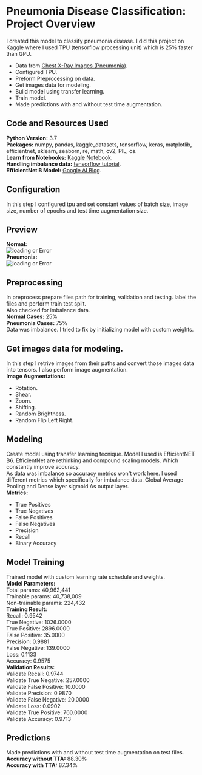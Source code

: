 # Pneumonia Disease Classification: Project Overview
I created this model to classify pneumonia disease. I did this project on Kaggle where I used TPU (tensorflow processing unit) which is 25% faster than GPU.
* Data from [Chest X-Ray Images (Pneumonia)](https://www.kaggle.com/paultimothymooney/chest-xray-pneumonia).
* Configured TPU.
* Preform Preprocessing on data.
* Get images data for modeling.
* Build model using transfer learning.
* Train model.
* Made predictions with and without test time augmentation.
## Code and Resources Used
**Python Version:** 3.7 <br>
**Packages:** numpy, pandas, kaggle_datasets, tensorflow, keras, matplotlib, efficientnet, sklearn, seaborn, re, math, cv2, PIL, os.<br>
**Learn from Notebooks:** [Kaggle Notebook](https://www.kaggle.com/agentauers/incredible-tpus-finetune-effnetb0-b6-at-once). <br>
**Handling imbalance data:** [tensorflow tutorial](https://www.tensorflow.org/tutorials/structured_data/imbalanced_data). <br>
**EfficientNet B Model:** [Google AI Blog](https://ai.googleblog.com/2019/05/efficientnet-improving-accuracy-and.html#:~:text=EfficientNet%3A%20Improving%20Accuracy%20and%20Efficiency%20through%20AutoML%20and%20Model%20Scaling,-Wednesday%2C%20May%2029&text=Powered%20by%20this%20novel%20scaling,efficiency%20(smaller%20and%20faster)).
## Configuration
In this step I configured tpu and set constant values of batch size, image size, number of epochs and test time augmentation size.
## Preview
**Normal:**<br>
![loading or Error](https://github.com/zeeshan-akram/Pneumonia-disease-detection-deep-learning/blob/master/normal.png)<br>
**Pneumonia:**<br>
![loading or Error](https://github.com/zeeshan-akram/Pneumonia-disease-detection-deep-learning/blob/master/pneumonia.png)
## Preprocessing
In preprocess prepare files path for training, validation and testing. label the files and perform train test split. <br>
Also checked for imbalance data.<br>
**Normal Cases:** 25% <br>
**Pneumonia Cases:** 75%<br>
Data was imbalance. I tried to fix by initializing model with custom weights.
## Get images data for modeling.
In this step I retrive images from their paths and convert those images data into tensors. I also perform image augmentation.<br>
**Image Augmentations:**<br>
* Rotation.
* Shear.
* Zoom.
* Shifting.
* Random Brightness.
* Random Flip Left Right.
## Modeling
Create model using transfer learning tecnique. Model I used is EfficientNET B6. EfficientNet are rethinking and compound scaling models. Which constantly improve accuracy.<br>
As data was imbalance so accuracy metrics won't work here. I used different metrics which specifically for imbalance data. Global Average Pooling and Dense layer sigmoid As output layer.<br>
**Metrics:**<br>
* True Positives
* True Negatives
* False Positives
* False Negatives
* Precision
* Recall
* Binary Accuracy
## Model Training
Trained model with custom learning rate schedule and weights.<br>
**Model Parameters:**<br>
Total params: 40,962,441<br>
Trainable params: 40,738,009<br>
Non-trainable params: 224,432<br>
**Training Result:**<br>
Recall: 0.9542<br> 
True Negative: 1026.0000<br>
True Positive: 2896.0000 <br>
False Positive: 35.0000<br> 
Precision: 0.9881 <br> 
False Negative: 139.0000<br>
Loss: 0.1133 <br>
Accuracy: 0.9575 <br> 
**Validation Results:**<br>
Validate Recall: 0.9744<br> 
Validate True Negative: 257.0000 <br> 
Validate False Positive: 10.0000 <br>
Validate Precision: 0.9870 <br>
Validate False Negative: 20.0000 <br>
Validate Loss: 0.0902<br>
Validate True Positive: 760.0000 <br> 
Validate Accuracy: 0.9713 <br>
## Predictions
Made predictions with and without test time augmentation on test files. <br>
**Accuracy without TTA:** 88.30% <br>
**Accuracy with TTA:** 87.34%
